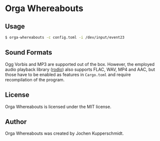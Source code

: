 # Orga Whereabouts


## Usage

```sh
$ orga-whereabouts -c config.toml -i /dev/input/event23
```


## Sound Formats

Ogg Vorbis and MP3 are supported out of the box. However, the employed
audio playback library ([rodio](https://github.com/RustAudio/rodio))
also supports FLAC, WAV, MP4 and AAC, but those have to be enabled as
features in `Cargo.toml` and require recompilation of the program.


## License

Orga Whereabouts is licensed under the MIT license.


## Author

Orga Whereabouts was created by Jochen Kupperschmidt.
